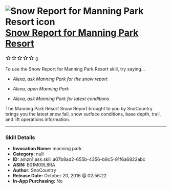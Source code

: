 # &nbsp;<img src="skill_icon" alt="Snow Report for Manning Park Resort icon" width="36"> [Snow Report for Manning Park Resort](http://alexa.amazon.com/#skills/amzn1.ask.skill.a07b8ad2-655b-4356-b9c5-91f6a6822abc)
![0 stars](../../images/ic_star_border_black_18dp_1x.png)![0 stars](../../images/ic_star_border_black_18dp_1x.png)![0 stars](../../images/ic_star_border_black_18dp_1x.png)![0 stars](../../images/ic_star_border_black_18dp_1x.png)![0 stars](../../images/ic_star_border_black_18dp_1x.png) 0

To use the Snow Report for Manning Park Resort skill, try saying...

* *Alexa, ask Manning Park for the snow report*

* *Alexa, open Manning Park*

* *Alexa, ask Manning Park for latest conditions*

The Manning Park Resort Snow Report brought to you by SnoCountry brings you the latest snow fall, snow surface conditions,  base depth, trail, and lift operations information.

***

### Skill Details

* **Invocation Name:** manning park
* **Category:** null
* **ID:** amzn1.ask.skill.a07b8ad2-655b-4356-b9c5-91f6a6822abc
* **ASIN:** B01M09L8RA
* **Author:** SnoCountry
* **Release Date:** October 20, 2016 @ 02:56:22
* **In-App Purchasing:** No
